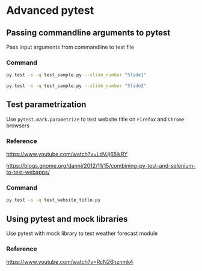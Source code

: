 # Advanced pytest
## Passing commandline arguments to pytest
Pass input arguments from commandline to test file
### Command
```sh
py.test -s -q test_sample.py --slide_number "Slide1"

py.test -s -q test_sample.py --slide_number "Slide2"
```
## Test parametrization
Use `pytest.mark.parametrize` to test website title on `Firefox` and `Chrome` browsers
### Reference
https://www.youtube.com/watch?v=LdVJj65ikRY

https://blogs.gnome.org/danni/2012/11/15/combining-py-test-and-selenium-to-test-webapps/
### Command
```sh
py.test -s -q test_website_title.py
```
## Using pytest and mock libraries
Use pytest with mock library to test weather forecast module
### Reference
https://www.youtube.com/watch?v=RcN26hznmk4
